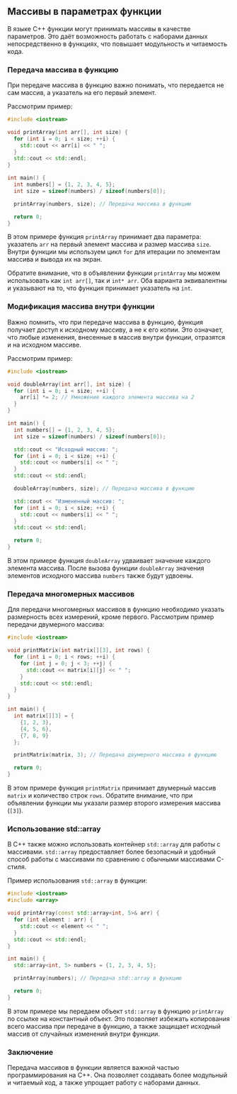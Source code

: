 ## Массивы в параметрах функции

В языке C++ функции могут принимать массивы в качестве параметров. Это даёт возможность работать с наборами данных непосредственно в функциях, что повышает модульность и читаемость кода.

### Передача массива в функцию

При передаче массива в функцию важно понимать, что передается не сам массив, а указатель на его первый элемент. 

Рассмотрим пример:

```c++
#include <iostream>

void printArray(int arr[], int size) {
  for (int i = 0; i < size; ++i) {
    std::cout << arr[i] << " ";
  }
  std::cout << std::endl;
}

int main() {
  int numbers[] = {1, 2, 3, 4, 5};
  int size = sizeof(numbers) / sizeof(numbers[0]);

  printArray(numbers, size); // Передача массива в функцию

  return 0;
}
```

В этом примере функция `printArray` принимает два параметра: указатель `arr` на первый элемент массива и размер массива `size`. Внутри функции мы используем цикл `for` для итерации по элементам массива и вывода их на экран.

Обратите внимание, что в объявлении функции `printArray` мы можем использовать как `int arr[]`, так и `int* arr`. Оба варианта эквивалентны и указывают на то, что функция принимает указатель на `int`.

### Модификация массива внутри функции

Важно помнить, что при передаче массива в функцию, функция получает доступ к исходному массиву, а не к его копии. Это означает, что любые изменения, внесенные в массив внутри функции, отразятся и на исходном массиве.

Рассмотрим пример:

```c++
#include <iostream>

void doubleArray(int arr[], int size) {
  for (int i = 0; i < size; ++i) {
    arr[i] *= 2; // Умножение каждого элемента массива на 2
  }
}

int main() {
  int numbers[] = {1, 2, 3, 4, 5};
  int size = sizeof(numbers) / sizeof(numbers[0]);

  std::cout << "Исходный массив: ";
  for (int i = 0; i < size; ++i) {
    std::cout << numbers[i] << " ";
  }
  std::cout << std::endl;

  doubleArray(numbers, size); // Передача массива в функцию

  std::cout << "Измененный массив: ";
  for (int i = 0; i < size; ++i) {
    std::cout << numbers[i] << " ";
  }
  std::cout << std::endl;

  return 0;
}
```

В этом примере функция `doubleArray` удваивает значение каждого элемента массива. После вызова функции `doubleArray` значения элементов исходного массива `numbers` также будут удвоены.

### Передача многомерных массивов

Для передачи многомерных массивов в функцию необходимо указать размерность всех измерений, кроме первого. Рассмотрим пример передачи двумерного массива:

```c++
#include <iostream>

void printMatrix(int matrix[][3], int rows) {
  for (int i = 0; i < rows; ++i) {
    for (int j = 0; j < 3; ++j) {
      std::cout << matrix[i][j] << " ";
    }
    std::cout << std::endl;
  }
}

int main() {
  int matrix[][3] = {
    {1, 2, 3},
    {4, 5, 6},
    {7, 8, 9}
  };

  printMatrix(matrix, 3); // Передача двумерного массива в функцию

  return 0;
}
```

В этом примере функция `printMatrix` принимает двумерный массив `matrix` и количество строк `rows`. Обратите внимание, что при объявлении функции мы указали размер второго измерения массива (`[3]`).

### Использование std::array

В C++ также можно использовать контейнер `std::array` для работы с массивами. `std::array` предоставляет более безопасный и удобный способ работы с массивами по сравнению с обычными массивами C-стиля.

Пример использования `std::array` в функции:

```c++
#include <iostream>
#include <array>

void printArray(const std::array<int, 5>& arr) {
  for (int element : arr) {
    std::cout << element << " ";
  }
  std::cout << std::endl;
}

int main() {
  std::array<int, 5> numbers = {1, 2, 3, 4, 5};

  printArray(numbers); // Передача std::array в функцию

  return 0;
}
```

В этом примере мы передаем объект `std::array` в функцию `printArray` по ссылке на константный объект. Это позволяет избежать копирования всего массива при передаче в функцию, а также защищает исходный массив от случайных изменений внутри функции.

### Заключение

Передача массивов в функции является важной частью программирования на C++. Она позволяет создавать более модульный и читаемый код, а также упрощает работу с наборами данных.
